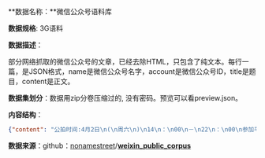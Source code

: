 **数据名称：**微信公众号语料库

**数据规格**: 3G语料

**数据描述**：

部分网络抓取的微信公众号的文章，已经去除HTML，只包含了纯文本。每行一篇，是JSON格式，name是微信公众号名字，account是微信公众号ID，title是题目，content是正文。

**数据集划分**：数据用zip分卷压缩过的, 没有密码。预览可以看preview.json。

**内容结构**：

```json
{"content": "公拍时间:4月2日\n(\n周六\n)\n14\n：\n00\n－\n22\n：\n00\n参加平台公拍\n(\n请搜索个人号\n)\n：\ntianchengyishu\n公拍规则\n:\n(\n公拍规则一\n)\n60\n分钟\n(\n含\n)\n内无人应价或出现一口价即成功竞拍\n.\n重要通知\n：\n每场公拍最晚时间\n为\n不超过当日晚\n22\n：\n00(\n含\n)\n，如近\n21\n：\n00\n仍有出价，则\n最后\n10\n分钟\n(\n即\n21\n：\n50\n－\n22\n：\n00)\n之间\n不再公布出价，\n实行\n10\n分钟暗标\n，最后以公布截图为准；\n敬告\n:\n拍品付款\n:\n支付宝／微信／银联转账\n;\n拍品邮寄\n:\n款到发货．除特别说明外\n,\n首选顺丰快递\n,\n邮费由平台承担\n.\n为确保藏品的运输安全\n,\n本场部分藏品会采取邮费到付形式\n;\n同时特别提醒国外的朋友在拍品能够正常出关情况下采取邮费到付形式\n,\n具体以咨询海关为准\n;\n公拍说明\n:\n货品保真，拍品与描述不符承诺包退！全场无底价或超低价起拍！请您放心竟拍！\n坚决拒绝拍而不买行为\n!!\n拍而不买行为：\n会被认为是对自己信誉及对其他参与公拍藏友的极不负责任行为\n,\n会被祥细记录及拉黑公布．请不要透支个人信誉．看好拍品看清说明择机谨慎出价\n,\n谢谢您的理解及配合\n!\n关于色差\n:\n拍品均为实物拍摄\n,\n因相机成色或个人屏幕不同\n,\n显示会有轻微色差属正常现象\n,\n介意者请慎拍\n.\n所有拍品均附有详细介绍,\n请各位朋友看清拍品实际尺寸，\n以便准确做出心理预估，\n避免产生较大心理落差．\n所有拍品保真\n,\n全部超低价或无底价起拍\n,\n参与就有机会,快快积累您的信誉值吧!\n在\n[\n天成\n]\n,\n良好的信誉值将为您带来更多的实惠！\n[\n天成\n]\n艺术第\n01\n号：辽代 平头玛瑙珠串。蓝色隔珠为老琉璃珠。收藏品，全品相。\n尺寸：玛瑙珠15x13mm左右，蓝色琉璃9x6.7mm左右\n。\n起拍价：100\n0\n，加价258模式。\n[\n天成\n]\n艺术第\n02\n号：清代 纯银戒指一枚。包浆完美，全品相。\n尺寸：\n内径18.5mm可调。戒指面宽8.9mm，厚3.1mm。\n起拍价：\n0\n，加价\n100\n[\n天成\n]\n艺术第\n03\n号：清中期 老x牙质荷包扣一枚。包浆厚重，美品牙笑，全品相。\n尺寸：39.3x23.5x11.7mm\n。\n起拍价：50\n0\n，加价\n100\n[\n天成\n]\n艺术第\n04\n号：和田白玉吉象（吉祥）坠一枚，上下通天孔，玉质莹润，包浆明显，雕刻工艺精湛。\n尺寸：长3.6cm，高2.5cm,厚1.4cm\n。\n起拍价：100\n0\n，加价\n258模式。\n爱好收藏，请关注天成艺术！\n文化需要传承，知识重在分享！\n生活在于分享，喜欢就分享到朋友圈吧~\n这里是\n[\n天成\n]\n艺术品公共交流平台。\n平台\n面向所有\n爱好艺术＼喜欢收藏\n的\n朋友！大家一起努力\n共同缔造一个纯净的交流空间，一个\n充满诚信＼信誉至上\n的收藏环境！\n文化需要传承，知识重在分享！\n平台是大家的，需要你我的共同维护！\n平台\n每周一至周日20:00，其中每周六\n14\n：\n00为大拍时间\n，敬请留意拍场时间，以免错过心仪藏品。\n参加\n[\n天成\n]\n平台的\n公拍活动，\n请搜索并添加平台公拍号\n（公拍主持人\n号）\n：\ntianchengyishu\n§扫描或长按二维码加关注：", "account": "tianchengyishu001", "name": "\"天成\"艺术品公共交流平台", "title": "［天成］艺术精品公拍预展（4月2日 周六14:00）"}

```

**数据来源**：github：[nonamestreet](https://github.com/nonamestreet)/**[weixin_public_corpus](https://github.com/nonamestreet/weixin_public_corpus)**

